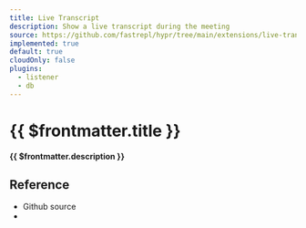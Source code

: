 ```yaml
---
title: Live Transcript
description: Show a live transcript during the meeting
source: https://github.com/fastrepl/hypr/tree/main/extensions/live-transcript
implemented: true
default: true
cloudOnly: false
plugins:
  - listener
  - db
---
```


# {{ $frontmatter.title }}

**{{ $frontmatter.description }}**

<ExtensionTags :frontmatter="$frontmatter" />

## Reference

<ul>
  <li><a :href="$frontmatter.source">Github source</a></li>
  <li v-for="plugin in $frontmatter.plugins"><PluginLink :plugin /></li>
</ul>
